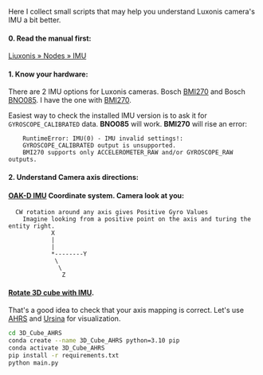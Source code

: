 Here I collect small scripts that may help you understand Luxonis camera's
IMU a bit better.

#### 0. Read the manual first:
[Liuxonis » Nodes » IMU](https://docs.luxonis.com/projects/api/en/latest/components/nodes/imu/)

#### 1. Know your hardware:
There are 2 IMU options for Luxonis cameras. Bosch [BMI270](https://www.bosch-sensortec.com/products/motion-sensors/imus/bmi270/) and Bosch [BNO085](https://www.ceva-dsp.com/wp-content/uploads/2019/10/BNO080_085-Datasheet.pdf).
I have the one with [BMI270](https://www.bosch-sensortec.com/products/motion-sensors/imus/bmi270/).

Easiest way to check the installed IMU version is to ask it for ```GYROSCOPE_CALIBRATED``` data.
**BNO085** will work.
**BMI270** will rise an error:
```shell
    RuntimeError: IMU(0) - IMU invalid settings!: 
    GYROSCOPE_CALIBRATED output is unsupported. 
    BMI270 supports only ACCELEROMETER_RAW and/or GYROSCOPE_RAW outputs.
```

#### 2. Understand Camera axis directions:
#### [OAK-D IMU](https://docs.luxonis.com/projects/api/en/latest/components/nodes/imu/) Coordinate system. Camera look at you:
```shell
  CW rotation around any axis gives Positive Gyro Values
    Imagine looking from a positive point on the axis and turing the entity right.
            X
            |
            |
            *--------Y  
             \ 
              \ 
               Z
```


#### [Rotate 3D cube with IMU](3D_Cube_AHRS/README.md).
That's a good idea to check that your axis mapping is correct. Let's use [AHRS](https://pypi.org/project/AHRS/)
and [Ursina](https://www.ursinaengine.org) for visualization.

```bash
cd 3D_Cube_AHRS
conda create --name 3D_Cube_AHRS python=3.10 pip
conda activate 3D_Cube_AHRS
pip install -r requirements.txt
python main.py
```